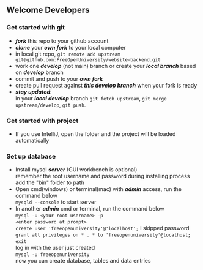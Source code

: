 
## Welcome Developers

### Get started with git
- ***fork*** this repo to your github account
- ***clone*** your ***own fork*** to your local computer
- in local git repo, ```git remote add upstream git@github.com:FreeOpenUniversity/website-backend.git```
- work one ***develop*** (not main) branch or create your ***local branch*** based on ***develop*** branch
- commit and push to your ***own fork***
- create pull request against ***this develop branch*** when your fork is ready
- ***stay updated***:  
  in your ***local develop*** branch ```git fetch upstream```, ```git merge upstream/develop```, ```git push```.

### Get started with project
- If you use IntelliJ, open the folder and the project will be loaded automatically
### Set up database
- Install mysql ***server*** (GUI workbench is optional)  
  remember the root username and password during installing process  
  add the "bin" folder to path  
- Open cmd(windows) or terminal(mac) with ***admin*** access, run the command below  
  ```mysqld --console``` to start server  
- In another ***admin*** cmd or terminal, run the command below  
  ```mysql -u <your root username> -p```  
  ```<enter password at prompt>```  
  ```create user 'freeopenuniversity'@'localhost';``` I skipped password    
  ```grant all privileges on * . * to 'freeopenuniversity'@localhost;```  
  ```exit```  
  log in with the user just created  
  ```mysql -u freeopenuniversity```  
  now you can create database, tables and data entries  
 
